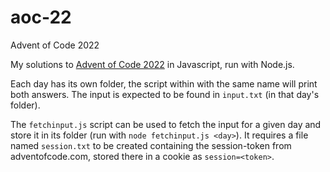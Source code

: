 # aoc-22
Advent of Code 2022

My solutions to [Advent of Code 2022](https://adventofcode.com/) in Javascript, run with Node.js.

Each day has its own folder, the script within with the same name will print both answers.
The input is expected to be found in `input.txt` (in that day's folder).

The `fetchinput.js` script can be used to fetch the input for a given day and store it in its folder (run with `node fetchinput.js <day>`).
It requires a file named `session.txt` to be created containing the session-token from adventofcode.com, stored there in a cookie as `session=<token>`.
